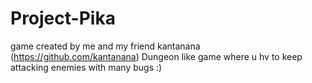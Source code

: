 # Project-Pika
game created by me and my friend kantanana (https://github.com/kantanana)
Dungeon like game where u hv to keep attacking enemies with many bugs :)
